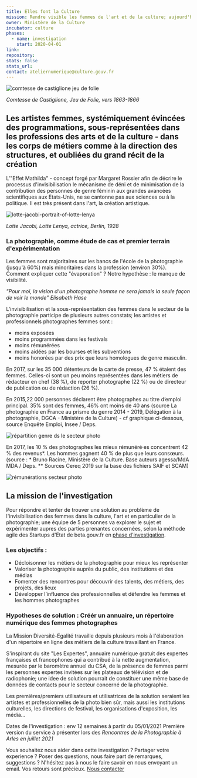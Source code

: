 ```yaml
---
title: Elles font la Culture
mission: Rendre visible les femmes de l'art et de la culture; aujourd'hui présentes mais sous-représentées dans le secteur, en commençant par la photographie
owner: Ministère de la Culture
incubator: culture
phases:
  - name: investigation
    start: 2020-04-01
link:
repository:
stats: false
stats_url:
contact: ateliernumerique@culture.gouv.fr
---
```


![comtesse de castiglione jeu de folie](https://user-images.githubusercontent.com/36134318/104838950-58b1a600-58be-11eb-9304-2ccb0f6ac3b2.jpg)

_Comtesse de Castiglione, Jeu de Folie, vers 1863-1866_

## Les artistes femmes, systémiquement évincées des programmations, sous-représentées dans les professions des arts et de la culture - dans les corps de métiers comme à la direction des structures, et oubliées du grand récit de la création

L'"Effet Mathilda" - concept forgé par Margaret Rossier afin de décrire le processus d'invisibilisation le mécanisme de déni et de minimisation de la contribution des personnes de genre féminin aux grandes avancées scientifiques aux Etats-Unis, ne se cantonne pas aux sciences ou à la politique. Il est très présent dans l'art, la création artistique. 

![lotte-jacobi-portrait-of-lotte-lenya](https://user-images.githubusercontent.com/36134318/104838998-c958c280-58be-11eb-9ecf-9ed881c8200b.jpg)

_Lotte Jacobi, Lotte Lenya, actrice, Berlin, 1928_

### La photographie, comme étude de cas et premier terrain d'expérimentation

Les femmes sont majoritaires sur les bancs de l'école de la photographie (jusqu'à 60%) mais minoritaires dans la profession (environ 30%). Comment expliquer cette "évaporation" ? Notre hypothèse : le manque de visibilité.

_"Pour moi, la vision d'un photographe homme ne sera jamais la seule façon de voir le monde"
Elisabeth Hase_

L'invisibilisation et la sous-représentation des femmes dans le secteur de la photographie participe de plusieurs autres constats; les artistes et professionnels photographes femmes sont : 
- moins exposées
- moins programmées dans les festivals
- moins rémunérées
- moins aidées par les bourses et les subventions
- moins honorées par des prix
que leurs homologues de genre masculin.

En 2017, sur les 35 000 détenteurs de la carte de presse, 47 % étaient des femmes. Celles-ci sont un peu moins représentées dans les métiers de rédacteur en chef (38 %), de reporter photographe (22 %) ou de directeur de publication ou de rédaction (26 %).

En 2015,22 000 personnes déclarent être photographes au titre d’emploi principal. 35% sont des femmes, 46% ont moins de 40 ans (source La photographie en France
au prisme du genre 2014 - 2019, Délégation à la photographie, DGCA - Ministère de la Culture) - cf graphique ci-dessous, source Enquête Emploi, Insee / Deps. 

![répartition genre ds le secteur photo](https://user-images.githubusercontent.com/36134318/104838296-5d745b00-58ba-11eb-9406-8aad49d81e81.png)

En 2017, les 10 % des photographes les mieux rémunéré·es concentrent 42 % des revenus*. Les hommes gagnent 40 % de plus que leurs consœurs. (source : * Bruno Racine, Ministère de la Culture. Base auteurs agessa/MdA MDA / Deps. ** Sources Cereq 2019 sur la base des fichiers SAIF et SCAM)

![rémunérations secteur photo](https://user-images.githubusercontent.com/36134318/104838543-dcb65e80-58bb-11eb-88b5-7e3e70b8a621.png)


## La mission de l'investigation

Pour répondre et tenter de trouver une solution au problème de l'invisibilisation des femmes dans la culture, l'art et en particulier de la photographie; une équipe de 5 personnes va explorer le sujet et expérimenter aupres des parties prenantes concernées, selon la méthode agile des Startups d'Etat de beta.gouv.fr en [phase d'investigation](https://beta.gouv.fr/approche/investigation).

### Les objectifs :
- Décloisonner les métiers de la photographie pour mieux les représenter
- Valoriser la photographie auprès du public, des institutions et des médias
- Fomenter des rencontres pour découvrir des talents, des métiers, des projets, des lieux
- Développer l’influence des professionnelles et défendre les femmes et les hommes photographes 

### Hypotheses de solution : Créér un annuaire, un répertoire numérique des femmes photographes

La Mission Diversité-Egalité travaille depuis plusieurs mois à l'élaboration d'un répertoire en ligne des métiers de la culture travaillant en France.

S'inspirant du site "Les Expertes", annuaire numérique gratuit des expertes françaises et francophones qui a contribué à la nette augmentation, mesurée par le baromètre annuel du CSA, de la présence de femmes parmi les personnes expertes invitées sur les plateaux de télévision et de radiophonie; une idee de solution pourrait de constituer une même base de données de contacts pour le secteur concerné de la photographie.

Les premières/premiers utilisateurs et utilisatrices de la solution seraient les artistes et professionnelles de la photo bien sûr, mais aussi les institutions culturelles, les directions de festival, les organisations d'exposition, les média...

Dates de l'investigation : env 12 semaines à partir du 05/01/2021
Première version du service à présenter lors des _Rencontres de la Photographie à Arles en juillet 2021_

Vous souhaitez nous aider dans cette investigation ? Partager votre experience ? Poser des questions, nous faire part de remarques, suggestions ? 
N'hésitez pas à nous le faire savoir en nous envoyant un email. Vos retours sont précieux.
[Nous contacter](mailto:ateliernumerique@culture.gouv.fr)


